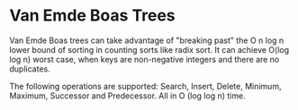 # Van Emde Boas Trees

Van Emde Boas trees can take advantage of "breaking past" the O n log n lower bound of sorting in counting sorts like radix sort. It can achieve O(log log n) worst case, when keys are non-negative integers and there are no duplicates.

The following operations are supported: Search, Insert, Delete, Minimum, Maximum, Successor and Predecessor. All in O (log log n) time.
